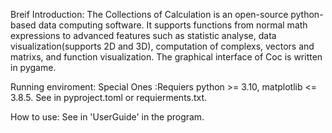 Breif Introduction:
  The Collections of Calculation is an open-source python-based data computing software. It supports functions from normal math expressions to advanced features such as statistic 
  analyse, data visualization(supports 2D and 3D), computation of complexs, vectors and matrixs, and function visualization. The graphical interface of Coc is written in pygame.

Running enviroment:
  Special Ones :Requiers python >= 3.10, matplotlib <= 3.8.5.
  See in pyproject.toml or requierments.txt.

How to use:
  See in 'UserGuide' in the program.
  
